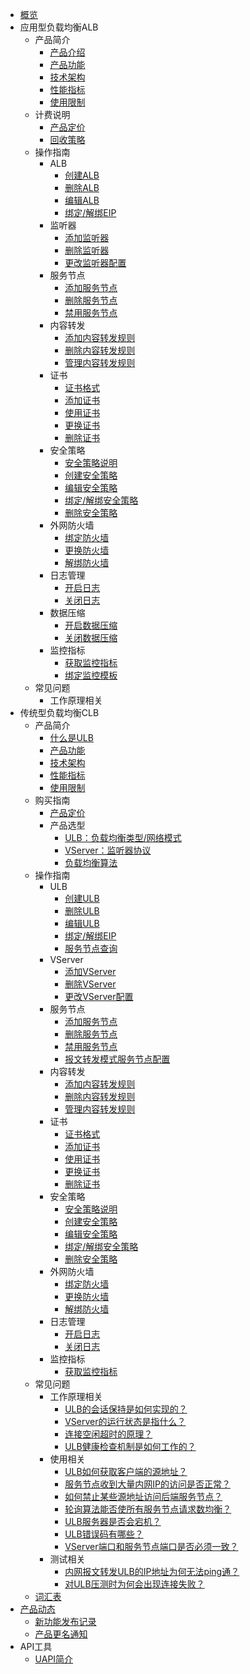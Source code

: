 
* [概览](/ulb/README)
* 应用型负载均衡ALB
  * 产品简介
    * [产品介绍](/ulb/alb/intro/whatisalb)
    * [产品功能](/ulb/alb/intro/function)
    * [技术架构](/ulb/alb/intro/architecture)
    * [性能指标](/ulb/alb/intro/performance)
    * [使用限制](/ulb/alb/intro/limit)
  * 计费说明
    * [产品定价](/ulb/alb/buy/charge)
    * [回收策略](/ulb/alb/buy/recyle)
  * 操作指南
    * ALB
      * [创建ALB](/ulb/alb/guide/albinstance/createalb)
      * [删除ALB](/ulb/alb/guide/albinstance/deletealb)
      * [编辑ALB](/ulb/alb/guide/albinstance/editalb)
      * [绑定/解绑EIP](/ulb/alb/guide/albinstance/eip)
    * 监听器
      * [添加监听器](/ulb/alb/guide/listener/creatlistener)
      * [删除监听器](/ulb/alb/guide/listener/deletelistener)
      * [更改监听器配置](/ulb/alb/guide/listener/editlistener)
    * 服务节点
      * [添加服务节点](/ulb/alb/guide/targets/addtargets)
      * [删除服务节点](/ulb/alb/guide/targets/deletetargets)
      * [禁用服务节点](/ulb/alb/guide/targets/disabletargets)
    * 内容转发
      * [添加内容转发规则](/ulb/alb/guide/rule/addrule)
      * [删除内容转发规则](/ulb/alb/guide/rule/deleterule)
      * [管理内容转发规则](/ulb/alb/guide/rule/editrule)
    * 证书
      * [证书格式](/ulb/alb/guide/certificate/certificateformat)
      * [添加证书](/ulb/alb/guide/certificate/addcertificate)
      * [使用证书](/ulb/alb/guide/certificate/use)
      * [更换证书](/ulb/alb/guide/certificate/replacecertificate)
      * [删除证书](/ulb/alb/guide/certificate/deletecertificate)
    * 安全策略
      * [安全策略说明](/ulb/alb/guide/securitypolicy/securitypolicy)
      * [创建安全策略](/ulb/alb/guide/securitypolicy/addsecuritypolicy)
      * [编辑安全策略](/ulb/alb/guide/securitypolicy/editsecuritypolicy)
      * [绑定/解绑安全策略](/ulb/alb/guide/securitypolicy/usesecuritypolicy)
      * [删除安全策略](/ulb/alb/guide/securitypolicy/deletesecuritypolicy)
    * 外网防火墙
      * [绑定防火墙](/ulb/alb/guide/firewall/bindfirewall)
      * [更换防火墙](/ulb/alb/guide/firewall/updatefirewall)
      * [解绑防火墙](/ulb/alb/guide/firewall/unbindfirewall)
    * 日志管理
      * [开启日志](/ulb/alb/guide/log/openlog)
      * [关闭日志](/ulb/alb/guide/log/closelog)
    * 数据压缩
      * [开启数据压缩](/ulb/alb/guide/datacompression/opendatacompression)
      * [关闭数据压缩](/ulb/alb/guide/datacompression/closedatacompression)
    * 监控指标
      * [获取监控指标](/ulb/alb/guide/monitor/getmonitoring)
      * [绑定监控模板](/ulb/alb/guide/monitor/bindalarmtemplate)
  * 常见问题
    * 工作原理相关
* 传统型负载均衡CLB
  * 产品简介
    * [什么是ULB](/ulb/intro/whatisulb)
    * [产品功能](/ulb/intro/function)
    * [技术架构](/ulb/intro/architecture)
    * [性能指标](/ulb/intro/performance)
    * [使用限制](/ulb/intro/limit)
  * 购买指南
    * [产品定价](/ulb/fast/price)
    * 产品选型
        * [ULB：负载均衡类型/网络模式](/ulb/fast/createulb/networktype)
        * [VServer：监听器协议](/ulb/fast/createulb/vservertype)
        * [负载均衡算法](/ulb/fast/createulb/algorithm)
  * 操作指南
    * ULB
      * [创建ULB](/ulb/guide/ulb/createulb)
      * [删除ULB](/ulb/guide/ulb/deleteulb)
      * [编辑ULB](/ulb/guide/ulb/editulb)
      * [绑定/解绑EIP](/ulb/guide/ulb/eip)
      * [服务节点查询](/ulb/guide/ulb/querybackend)
    * VServer
      * [添加VServer](/ulb/guide/vserver/createvserver)
      * [删除VServer](/ulb/guide/vserver/deletevserver)
      * [更改VServer配置](/ulb/guide/vserver/editvserver)
    * 服务节点
      * [添加服务节点](/ulb/guide/realserver/addrealserver)
      * [删除服务节点](/ulb/guide/realserver/deleterealserver)
      * [禁用服务节点](/ulb/guide/realserver/disablerealserver)
      * [报文转发模式服务节点配置](/ulb/guide/realserver/editrealserver)
    * 内容转发
      * [添加内容转发规则](/ulb/guide/forwardpolicy/addrule)
      * [删除内容转发规则](/ulb/guide/forwardpolicy/deleterule)
      * [管理内容转发规则](/ulb/guide/forwardpolicy/editrule)
    * 证书
      * [证书格式](/ulb/guide/certificate/certificateformat)
      * [添加证书](/ulb/guide/certificate/addcertificate)
      * [使用证书](/ulb/guide/certificate/use)
      * [更换证书](/ulb/guide/certificate/replacecertificate)
      * [删除证书](/ulb/guide/certificate/deletecertificate)
    * 安全策略
      * [安全策略说明](/ulb/guide/securitypolicy/securitypolicy)
      * [创建安全策略](/ulb/guide/securitypolicy/addsecuritypolicy)
      * [编辑安全策略](/ulb/guide/securitypolicy/editsecuritypolicy)
      * [绑定/解绑安全策略](/ulb/guide/securitypolicy/usesecuritypolicy)
      * [删除安全策略](/ulb/guide/securitypolicy/deletesecuritypolicy)
    * 外网防火墙
      * [绑定防火墙](/ulb/guide/firewall/bindfirewall)
      * [更换防火墙](/ulb/guide/firewall/updatefirewall)
      * [解绑防火墙](/ulb/guide/firewall/unbindfirewall)
    * 日志管理
      * [开启日志](/ulb/guide/log/openlog)
      * [关闭日志](/ulb/guide/log/closelog)
    * 监控指标
      * [获取监控指标](/ulb/guide/ulbmonitor/getmonitoring)
  * 常见问题
    * 工作原理相关
      * [ULB的会话保持是如何实现的？](/ulb/faq/session)
      * [VServer的运行状态是指什么？](/ulb/faq/vserverstatus)
      * [连接空闲超时的原理？](/ulb/faq/idletimeout)
      * [ULB健康检查机制是如何工作的？](/ulb/faq/ulbhealthcheck)
    * 使用相关
      * [ULB如何获取客户端的源地址？](/ulb/faq/sourceip)
      * [服务节点收到大量内网IP的访问是否正常？](/ulb/faq/intranetip)
      * [如何禁止某些源地址访问后端服务节点？](/ulb/faq/firewall)
      * [轮询算法能否使所有服务节点请求数均衡？](/ulb/faq/pollingalgorithm)
      * [ULB服务器是否会宕机？](/ulb/faq/ulbserver)
      * [ULB错误码有哪些？](/ulb/faq/errorcode)
      * [VServer端口和服务节点端口是否必须一致？](/ulb/faq/vserverport)
    * 测试相关
      * [内网报文转发ULB的IP地址为何无法ping通？](/ulb/faq/ping)
      * [对ULB压测时为何会出现连接失败？](/ulb/faq/pressuretest)
  * [词汇表](/ulb/glossary)    
* [产品动态](ulb/releasenotes)
  * [新功能发布记录](ulb/newfunctions)
  * [产品更名通知](ulb/updates)    
* API工具
    * [UAPI简介](/ulb/api/uapi)  
    
    
        
